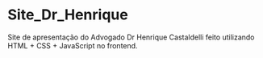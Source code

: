 # Site_Dr_Henrique
 Site de apresentação do Advogado Dr Henrique Castaldelli feito utilizando HTML + CSS + JavaScript no frontend.
